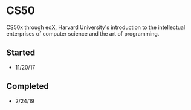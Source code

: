 # CS50

CS50x through edX, Harvard University's introduction to the intellectual enterprises of computer science and the art of programming.

## Started
- 11/20/17

## Completed
- 2/24/19
